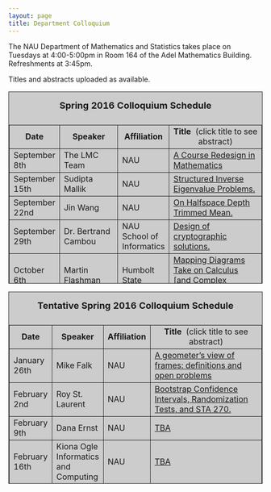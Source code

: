 ```yaml
---
layout: page
title: Department Colloquium
---
```


The NAU Department of Mathematics and Statistics takes place on Tuesdays at 4:00-5:00pm in Room 164 of the Adel Mathematics
Building. Refreshments at 3:45pm.

Titles and abstracts uploaded as available.

<table width="90%" height="381" border="" align="center" bordercolor="#333333" bgcolor="#CCCCCC">
<caption>
<center>
  <p><b><font size="+1">Spring 2016 Colloquium Schedule</font></b></p>
  </center>
</caption>

<tbody><tr>
<td width="17%">
<center>
  <b>Date</b>
</center></td>

<td width="16%">
<center>
  <b>Speaker</b>
</center></td>

<td width="12%">
<center>
  <b>Affiliation</b>
</center></td>

<td width="55%">
<center>
  <b>Title&nbsp;</b> (click title to see abstract)
</center></td>
</tr>

<tr>
<td>September 8th</td>
<td>The LMC Team</td>
<td>NAU</td>
<td><a href="{{ site.baseurl }}/colloquium_files/lmc_090815.pdf" target="_blank">A Course Redesign in Mathematics</a></td>
</tr>

<tr>
<td>September 15th</td>
<td>Sudipta Mallik</td>
<td>NAU</td>
<td><a href="{{ site.baseurl }}/colloquium_files/mallik_091515.pdf" target="_blank">
Structured Inverse Eigenvalue Problems.</a></td>
</tr>

<tr>
<td>September 22nd</td>
<td>Jin Wang</td>
<td>NAU</td>
<td><a href="{{ site.baseurl }}/colloquium_files/wang_092215.pdf" target="_blank">
On Halfspace Depth Trimmed Mean.</a></td>
</tr>

<tr>
<td>September 29th</td>
<td>Dr. Bertrand Cambou</td>
<td>NAU School of Informatics</td>
<td><a href="{{ site.baseurl }}/colloquium_files/cambou_092915.pdf" target="_blank">
Design of cryptographic solutions.</a></td>
</tr>

<tr>
<td>October 6th</td>
<td>Martin Flashman</td>
<td>Humbolt State</td>
<td><a href="{{ site.baseurl }}/colloquium_files/flashman_100615.pdf" target="_blank">
Mapping Diagrams Take on Calculus [and Complex Variables].</a></td>
</tr>

<tr>
<td>October 13th</td>
<td>Cancelled</td>
<td></td>
<td></td>
</tr>

<tr>
<td>October 20th</td>
<td>Sooie Hoe Loke</td>
<td>Oregon State</td>
<td><a href="{{ site.baseurl }}/colloquium_files/loke_102015.pdf" target="_blank">
Ruin Problems with Risky Investments.</a></td>
</tr>

<tr>
<td>October 27th</td>
<td>Nandor Sieben</td>
<td>NAU</td>
<td><a href="{{ site.baseurl }}/colloquium_files/sieben_102715.pdf" target="_blank">
Sabbatical Report.</a></td>
</tr>

<tr>
<td>November 3rd</td>
<td>Derek Sonderegger</td>
<td>NAU</td>
<td><a href="{{ site.baseurl }}/colloquium_files/sonderegger_110315.pdf" target="_blank">
Techniques for fitting occupancy models and simulation results</a></td>
</tr>

<tr>
<td>November 10th</td>
<td>Ed Ryan</td>
<td>Post-doctoral research associate
<br> ASU</td>
<td><a href="{{ site.baseurl }}/colloquium_files/ryan_111015.pdf" target="_blank">
Statistical and mathematical approaches to understanding the factors governing ecosystem carbon fluxes.
</a></td>
</tr>

<tr>
<td>November 17th</td>
<td>Andrew Lebovitz</td>
<td>NAU</td>
<td><a href="{{ site.baseurl }}/colloquium_files/lebovitz_111715.pdf" target="_blank">
Quadratic Residues: A Dynamical Systems Approach.</a></td>
</tr>

<tr>
<td>November 24th</td>
<td>Tom Dunn</td>
<td>Bemidji State University</td>
<td><a href="{{ site.baseurl }}/colloquium_files/dunn_112415.pdf" target="_blank">
An Overview of Multiplicities and Reductions.</a></td>
</tr>

<tr>
  <td>December 1st</td>
  <td>Talk Postponed</td>
  <td></td>
<td></td>
</tr>

<tr>
  <td>December 8th</td>
  <td>Thomas Holtztworth</td>
  <td>NAU</td>
<td><a href="{{ site.baseurl }}/colloquium_files/holtzworth_120815.pdf" target="_blank">
M.S. Thesis talk, advisor Mike Falk.</a></td>
</tr>

</table>

<table width="90%" height="381" border="" align="center" bordercolor="#333333" bgcolor="#CCCCCC">
<caption>
<center>
  <p><b><font size="+1">Tentative Spring 2016 Colloquium Schedule</font></b></p>
  </center>
</caption>

<tbody>
<tr>
<td width="17%">
<center>
  <b>Date</b>
</center></td>

<td width="16%">
<center>
  <b>Speaker</b>
</center></td>

<td width="12%">
<center>
  <b>Affiliation</b>
</center></td>

<td width="55%">
<center>
  <b>Title&nbsp;</b> (click title to see abstract)
</center></td>
</tr>

<tr>
<td>January 26th</td>
<td>Mike Falk</td>
<td>NAU</td>
<td><a href="{{ site.baseurl }}/colloquium_files/falk_012616.pdf" target="_blank">
A geometer’s view of frames: definitions and open problems
</a></td>
</tr>

<tr>
<td>February 2nd</td>
<td>Roy St. Laurent</td>
<td>NAU</td>
<td><a href="{{ site.baseurl }}/colloquium_files/stlaurent_020216.pdf" target="_blank">
Bootstrap Confidence Intervals, Randomization Tests, and STA 270.</a></td>
</tr>

<tr>
<td>February 9th</td>
<td>Dana Ernst</td>
<td>NAU</td>
<td><a href="{{ site.baseurl }}/colloquium_files/ernst_020916.pdf" target="_blank">
TBA</a></td>
</tr>

<tr>
<td>February 16th</td>
<td>Kiona Ogle<br>Informatics and Computing</td>
<td>NAU</td>
<td><a href="{{ site.baseurl }}/colloquium_files/ogle_021616.pdf" target="_blank">
TBA</a></td>
</tr>

<tr>
<td>February 23rd</td>
<td>Kirsten Davis</td>
<td>NAU</td>
<td><a href="{{ site.baseurl }}/colloquium_files/davis_022316.pdf" target="_blank">
TBA</a></td>
</tr>
</table>
